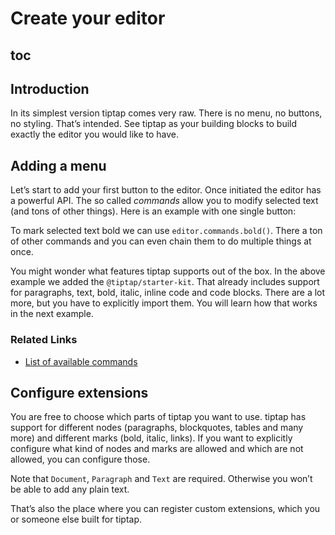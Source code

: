 # Create your editor

## toc

## Introduction
In its simplest version tiptap comes very raw. There is no menu, no buttons, no styling. That’s intended. See tiptap as your building blocks to build exactly the editor you would like to have.

## Adding a menu
Let’s start to add your first button to the editor. Once initiated the editor has a powerful API. The so called *commands* allow you to modify selected text (and tons of other things). Here is an example with one single button:

<demo name="SimpleMenuBar" highlight="5-11" />

To mark selected text bold we can use `editor.commands.bold()`. There a ton of other commands and you can even chain them to do multiple things at once.

You might wonder what features tiptap supports out of the box. In the above example we added the `@tiptap/starter-kit`. That already includes support for paragraphs, text, bold, italic, inline code and code blocks. There are a lot more, but you have to explicitly import them. You will learn how that works in the next example.

### Related Links
* [List of available commands](/api/commands)

## Configure extensions
You are free to choose which parts of tiptap you want to use. tiptap has support for different nodes (paragraphs, blockquotes, tables and many more) and different marks (bold, italic, links). If you want to explicitly configure what kind of nodes and marks are allowed and which are not allowed, you can configure those.

Note that `Document`, `Paragraph` and `Text` are required. Otherwise you won’t be able to add any plain text.

<demo name="Guide/BuildYourEditor" highlight="10-13,30-33" />

That’s also the place where you can register custom extensions, which you or someone else built for tiptap.
